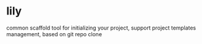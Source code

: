 # lily
common scaffold tool for initializing your project, support project templates management, based on git repo clone 
